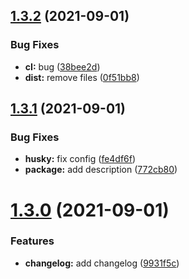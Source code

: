 ## [1.3.2](https://github.com/theRenard/renard-ui/compare/v1.3.1...v1.3.2) (2021-09-01)


### Bug Fixes

* **cI:** bug ([38bee2d](https://github.com/theRenard/renard-ui/commit/38bee2df4208dd8b249fc58c0b27675e0d9f8841))
* **dist:** remove files ([0f51bb8](https://github.com/theRenard/renard-ui/commit/0f51bb84be2dac5ca392e9981bdec22b87d75059))

## [1.3.1](https://github.com/theRenard/renard-ui/compare/v1.3.0...v1.3.1) (2021-09-01)


### Bug Fixes

* **husky:** fix config ([fe4df6f](https://github.com/theRenard/renard-ui/commit/fe4df6f0c99e6913912a4fd61d737e1e59c78ac4))
* **package:** add description ([772cb80](https://github.com/theRenard/renard-ui/commit/772cb80ccaedf8da86773175d03f9d396e5cf6b9))

# [1.3.0](https://github.com/theRenard/renard-ui/compare/v1.2.1...v1.3.0) (2021-09-01)


### Features

* **changelog:** add changelog ([9931f5c](https://github.com/theRenard/renard-ui/commit/9931f5c10a9d841a6804ec6a0b804598dea74d7f))
